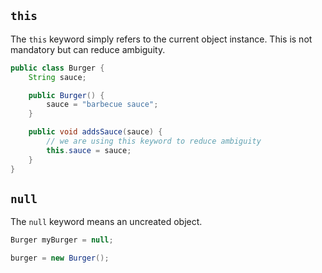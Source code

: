 ## `this`

The `this` keyword simply refers to the current object instance. This is not mandatory but can reduce ambiguity.

```java
public class Burger {
	String sauce;

	public Burger() {
		sauce = "barbecue sauce";
	}

	public void addsSauce(sauce) {
		// we are using this keyword to reduce ambiguity
		this.sauce = sauce;
	}
}
```


## `null`

The `null` keyword means an uncreated object.

```java
Burger myBurger = null;

burger = new Burger();
```